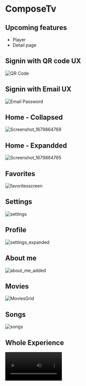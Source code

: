 # ComposeTv

## Upcoming features 
- Player 
- Detail page
 
 
## Signin with QR code UX 
![QR Code](https://user-images.githubusercontent.com/21205138/211226659-249d191c-d930-4dd7-8aa2-e9a0056539c8.png)

## Signin with Email UX
![Email Password](https://user-images.githubusercontent.com/21205138/211226691-c74f286f-52bc-4b56-a4bc-928be7660aa4.png)

## Home - Collapsed 
![Screenshot_1679864769](https://user-images.githubusercontent.com/21205138/227805696-bef7d6d9-b275-43cd-891d-d42eb687fdac.png)

## Home - Expandded
![Screenshot_1679864765](https://user-images.githubusercontent.com/21205138/227805700-c5fc5909-3fb9-4fc2-a348-382a792d15c9.png)
 
## Favorites
![favoritesscreen](https://user-images.githubusercontent.com/21205138/228040345-387ba9be-0792-4e8e-810d-e5ad9b63dcde.png)
 
## Settings
![settings](https://user-images.githubusercontent.com/21205138/231318386-a34b7edc-d15e-4755-bc9a-9b893d462db8.png)

## Profile
![settings_expanded](https://user-images.githubusercontent.com/21205138/231318567-5bf956dd-b5d7-4daf-9329-86504cf89516.png)

## About me
![about_me_added](https://user-images.githubusercontent.com/21205138/231318869-2a76f19b-0179-44d4-9207-945b9037b95e.png)
 
## Movies 
![MoviesGrid](https://user-images.githubusercontent.com/21205138/228040389-25c4f8c1-b600-411c-9d35-00fb18de8e3e.png)

## Songs
![songs](https://user-images.githubusercontent.com/21205138/232351274-d5c47060-d876-4d11-b993-d66184be44fe.png)

## Whole Experience
<video src='https://user-images.githubusercontent.com/21205138/227805240-fe0576b8-bdbe-40c9-a623-5a47ce8b420d.mp4' width=180/>
